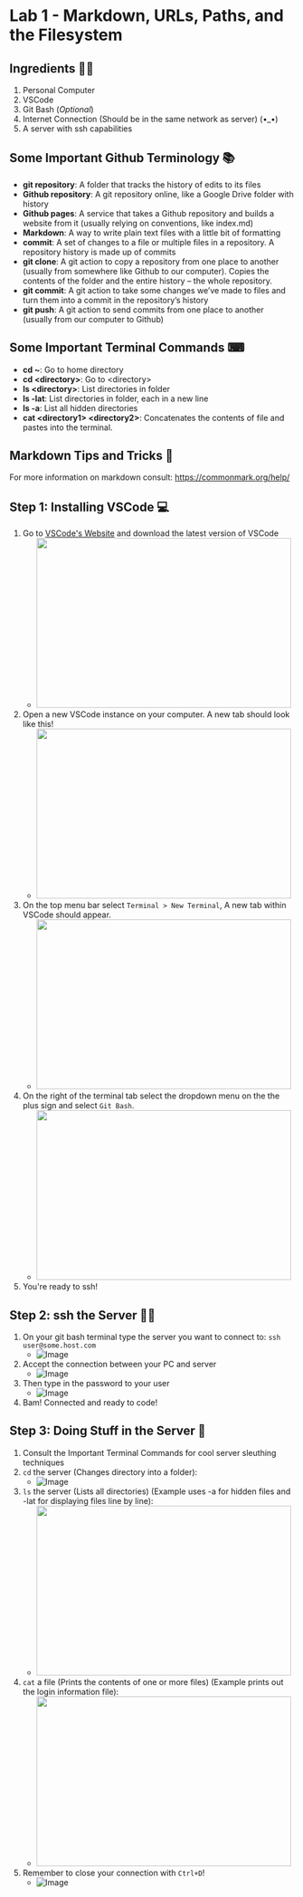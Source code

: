 # Lab 1 - Markdown, URLs, Paths, and the Filesystem

## Ingredients 👨‍🍳
1. Personal Computer 
2. VSCode
3. Git Bash (*Optional*)
4. Internet Connection (Should be in the same network as server) (•_•)
5. A server with ssh capabilities

## Some Important Github Terminology 📚
- **git repository**: A folder that tracks the history of edits to its files
- **Github repository**: A git repository online, like a Google Drive folder with history
- **Github pages**: A service that takes a Github repository and builds a website from it (usually relying on conventions, like index.md)
- **Markdown**: A way to write plain text files with a little bit of formatting
- **commit**: A set of changes to a file or multiple files in a repository. A repository history is made up of commits
- **git clone**: A git action to copy a repository from one place to another (usually from somewhere like Github to our computer). Copies the contents of the folder and the entire history – the whole repository.
- **git commit**: A git action to take some changes we’ve made to files and turn them into a commit in the repository’s history
- **git push**: A git action to send commits from one place to another (usually from our computer to Github)

## Some Important Terminal Commands ⌨
- **cd \~**: Go to home directory 
- **cd <directory\>**: Go to <directory\>
- **ls <directory\>**: List directories in folder
- **ls -lat**: List directories in folder, each in a new line
- **ls -a**: List all hidden directories 
- **cat <directory1\> <directory2\>**: Concatenates the contents of file and pastes into the terminal.

## Markdown Tips and Tricks 📝
For more information on markdown consult: https://commonmark.org/help/

## Step 1: Installing VSCode 💻
1. Go to [VSCode's Website](https://code.visualstudio.com/) and download the latest version of VSCode
    - <img src="https://user-images.githubusercontent.com/45981739/230802731-b38a2ac2-76ff-429d-8e20-16993eadf354.png" height="300" width="450">
2. Open a new VSCode instance on your computer. A new tab should look like this!
    - <img src="https://user-images.githubusercontent.com/45981739/230804209-d92b5660-9456-424f-9167-1334f0bd398e.png" height="300" width="450">
3. On the top menu bar select `Terminal > New Terminal`, A new tab within VSCode should appear.
    - <img src="https://user-images.githubusercontent.com/45981739/230804017-1b98157b-0ab6-49dc-bb6e-26e367bff7b9.png" height="300" width="450">
4. On the right of the terminal tab select the dropdown menu on the the plus sign and select `Git Bash`.
    - <img src="https://user-images.githubusercontent.com/45981739/230804400-4491a669-bf72-46d0-a81f-fa7d4bbf4a70.png" height="300" width="450">
5. You're ready to ssh!

## Step 2: ssh the Server 👨‍💻
1. On your git bash terminal type the server you want to connect to: `ssh user@some.host.com`
    - ![Image](https://user-images.githubusercontent.com/45981739/230802672-de5ea1b6-c480-405a-8b6a-f3ff6496f1c1.png)
2. Accept the connection between your PC and server
    - ![Image](https://user-images.githubusercontent.com/45981739/230802702-7a9b945d-7c25-4760-aafc-eaf26f8c4f6d.png)
4. Then type in the password to your user
    - ![Image](https://user-images.githubusercontent.com/45981739/230802711-c60fdb13-1824-49cc-ad5a-e03451b774b1.png)
5. Bam! Connected and ready to code!

## Step 3: Doing Stuff in the Server 📂
1. Consult the Important Terminal Commands for cool server sleuthing techniques
2. `cd` the server (Changes directory into a folder):
    - ![Image](https://user-images.githubusercontent.com/45981739/230802798-b6d603b9-ce80-471a-bbfb-98212347f704.png)
3. `ls` the server (Lists all directories) (Example uses -a for hidden files and -lat for displaying files line by line):
    - <img src="https://user-images.githubusercontent.com/45981739/230802778-adec017a-61d0-4640-9912-599b8f5cc02c.png" height="300" width="450">
4. `cat` a file (Prints the contents of one or more files) (Example prints out the login information file):
    - <img src="https://user-images.githubusercontent.com/45981739/230802862-d9643af9-ea4d-4760-b9fe-cbe96db1db45.png" height="300" width="450">
5. Remember to close your connection with `Ctrl+D`!
    - ![Image](https://user-images.githubusercontent.com/45981739/230804382-256ec0fa-b8f7-46ca-aabf-73a7313fe6ae.png)

